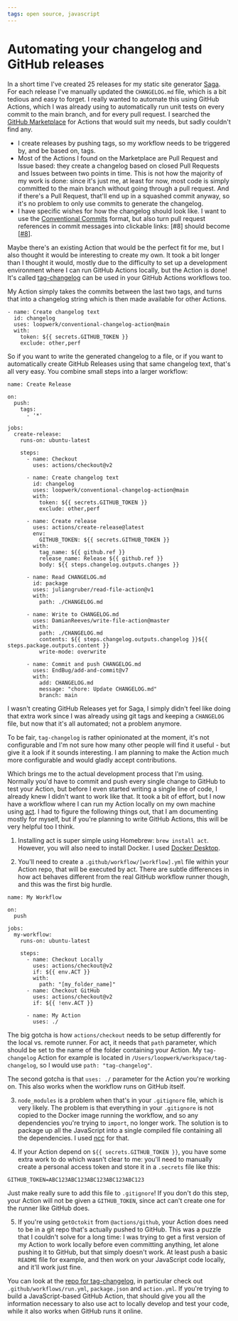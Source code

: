 ```yaml
---
tags: open source, javascript
---
```


# Automating your changelog and GitHub releases
In a short time I've created 25 releases for my static site generator [Saga](https://github.com/loopwerk/Saga). For each release I've manually updated the `CHANGELOG.md` file, which is a bit tedious and easy to forget. I really wanted to automate this using GitHub Actions, which I was already using to automatically run unit tests on every commit to the main branch, and for every pull request. I searched the [GitHub Marketplace](https://github.com/marketplace) for Actions that would suit my needs, but sadly couldn't find any.

- I create releases by pushing tags, so my workflow needs to be triggered by, and be based on, tags.
- Most of the Actions I found on the Marketplace are Pull Request and Issue based: they create a changelog based on closed Pull Requests and Issues between two points in time. This is not how the majority of my work is done: since it's just me, at least for now, most code is simply committed to the main branch without going through a pull request. And if there's a Pull Request, that'll end up in a squashed commit anyway, so it's no problem to only use commits to generate the changelog.
- I have specific wishes for how the changelog should look like. I want to use the [Conventional Commits](https://www.conventionalcommits.org/) format, but also turn pull request references in commit messages into clickable links: [#8] should become [[#8](https://github.com/loopwerk/Saga/pull/8)].

Maybe there's an existing Action that would be the perfect fit for me, but I also thought it would be interesting to create my own. It took a bit longer than I thought it would, mostly due to the difficulty to set up a development environment where I can run GitHub Actions locally, but the Action is done! It's called [tag-changelog](https://github.com/loopwerk/tag-changelog) can be used in your GitHub Actions workflows too.

My Action simply takes the commits between the last two tags, and turns that into a changelog string which is then made available for other Actions. 

```
- name: Create changelog text
  id: changelog
  uses: loopwerk/conventional-changelog-action@main
  with:
    token: ${{ secrets.GITHUB_TOKEN }}
    exclude: other,perf
```

So if you want to write the generated changelog to a file, or if you want to automatically create GitHub Releases using that same changelog text, that's all very easy. You combine small steps into a larger workflow:

```
name: Create Release

on:
  push:
    tags:
      - '*'

jobs:
  create-release:
    runs-on: ubuntu-latest

    steps:
      - name: Checkout
        uses: actions/checkout@v2

      - name: Create changelog text
        id: changelog
        uses: loopwerk/conventional-changelog-action@main
        with:
          token: ${{ secrets.GITHUB_TOKEN }}
          exclude: other,perf

      - name: Create release
        uses: actions/create-release@latest
        env:
          GITHUB_TOKEN: ${{ secrets.GITHUB_TOKEN }}
        with:
          tag_name: ${{ github.ref }}
          release_name: Release ${{ github.ref }}
          body: ${{ steps.changelog.outputs.changes }}

      - name: Read CHANGELOG.md
        id: package
        uses: juliangruber/read-file-action@v1
        with:
          path: ./CHANGELOG.md

      - name: Write to CHANGELOG.md
        uses: DamianReeves/write-file-action@master
        with:
          path: ./CHANGELOG.md
          contents: ${{ steps.changelog.outputs.changelog }}${{ steps.package.outputs.content }}
          write-mode: overwrite

      - name: Commit and push CHANGELOG.md
        uses: EndBug/add-and-commit@v7
        with:
          add: CHANGELOG.md
          message: "chore: Update CHANGELOG.md"
          branch: main
```

I wasn't creating GitHub Releases yet for Saga, I simply didn't feel like doing that extra work since I was already using git tags and keeping a `CHANGELOG` file, but now that it's all automated; not a problem anymore.

To be fair, `tag-changelog` is rather opinionated at the moment, it's not configurable and I'm not sure how many other people will find it useful - but give it a look if it sounds interesting. I am planning to make the Action much more configurable and would gladly accept contributions.

Which brings me to the actual development process that I'm using. Normally you'd have to commit and push every single change to GitHub to test your Action, but before I even started writing a single line of code, I already knew I didn't want to work like that. It took a bit of effort, but I now have a workflow where I can run my Action locally on my own machine using [act](https://github.com/nektos/act). I had to figure the following things out, that I am documenting mostly for myself, but if you're planning to write GitHub Actions, this will be very helpful too I think.

1. Installing act is super simple using Homebrew: `brew install act`. However, you will also need to install Docker. I used [Docker Desktop](https://www.docker.com/products/docker-desktop).

2. You'll need to create a `.github/workflow/[workflow].yml` file within your Action repo, that will be executed by act. There are subtle differences in how act behaves different from the real GitHub workflow runner though, and this was the first big hurdle.

```
name: My Workflow

on:
  push

jobs:
  my-workflow:
    runs-on: ubuntu-latest

    steps:
      - name: Checkout Locally
        uses: actions/checkout@v2
        if: ${{ env.ACT }}
        with:
          path: "[my_folder_name]"
      - name: Checkout GitHub
        uses: actions/checkout@v2
        if: ${{ !env.ACT }}

      - name: My Action
        uses: ./
```

The big gotcha is how `actions/checkout` needs to be setup differently for the local vs. remote runner. For act, it needs that `path` parameter, which should be set to the name of the folder containing your Action. My `tag-changelog` Action for example is located in `/Users/loopwerk/workspace/tag-changelog`, so I would use `path: "tag-changelog"`.

The second gotcha is that `uses: ./` parameter for the Action you're working on. This also works when the workflow runs on GitHub itself.

3. `node_modules` is a problem when that's in your `.gitignore` file, which is very likely. The problem is that everything in your `.gitignore` is not copied to the Docker image running the workflow, and so any dependencies you're trying to `import`, no longer work. The solution is to package up all the JavaScript into a single compiled file containing all the dependencies. I used [ncc](https://github.com/vercel/ncc) for that.

4. If your Action depend on `${{ secrets.GITHUB_TOKEN }}`, you have some extra work to do which wasn't clear to me: you'll need to manually create a personal access token and store it in a `.secrets` file like this:

```
GITHUB_TOKEN=ABC123ABC123ABC123ABC123ABC123
```

Just make really sure to add this file to `.gitignore`! If you don't do this step, your Action will not be given a `GITHUB_TOKEN`, since act can't create one for the runner like GitHub does.

5. If you're using `getOctokit` from `@actions/github`, your Action does need to be in a git repo that's actually pushed to GitHub. This was a puzzle that I couldn't solve for a long time: I was trying to get a first version of my Action to work locally before even committing anything, let alone pushing it to GitHub, but that simply doesn't work. At least push a basic `README` file for example, and then work on your JavaScript code locally, and it'll work just fine.

You can look at the [repo for tag-changelog](https://github.com/loopwerk/tag-changelog), in particular check out `.github/workflows/run.yml`, `package.json` and `action.yml`. If you're trying to build a JavaScript-based GitHub Action, that should give you all the information necessary to also use act to locally develop and test your code, while it also works when GitHub runs it online.